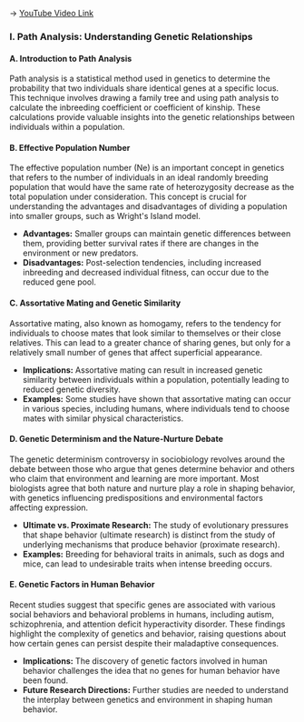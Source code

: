 -> [YouTube Video Link](https://www.youtube.com/watch?v=9Nlb3rIoCIc&list=PLUl4u3cNGP63TbPEWYEKOq8yAN8mEP_5O&index=18&pp=iAQB)

### I. Path Analysis: Understanding Genetic Relationships
#### A. Introduction to Path Analysis

Path analysis is a statistical method used in genetics to determine the probability that two individuals share identical genes at a specific locus. This technique involves drawing a family tree and using path analysis to calculate the inbreeding coefficient or coefficient of kinship. These calculations provide valuable insights into the genetic relationships between individuals within a population.

#### B. Effective Population Number

The effective population number (Ne) is an important concept in genetics that refers to the number of individuals in an ideal randomly breeding population that would have the same rate of heterozygosity decrease as the total population under consideration. This concept is crucial for understanding the advantages and disadvantages of dividing a population into smaller groups, such as Wright's Island model.

*   **Advantages:** Smaller groups can maintain genetic differences between them, providing better survival rates if there are changes in the environment or new predators.
*   **Disadvantages:** Post-selection tendencies, including increased inbreeding and decreased individual fitness, can occur due to the reduced gene pool.

#### C. Assortative Mating and Genetic Similarity

Assortative mating, also known as homogamy, refers to the tendency for individuals to choose mates that look similar to themselves or their close relatives. This can lead to a greater chance of sharing genes, but only for a relatively small number of genes that affect superficial appearance.

*   **Implications:** Assortative mating can result in increased genetic similarity between individuals within a population, potentially leading to reduced genetic diversity.
*   **Examples:** Some studies have shown that assortative mating can occur in various species, including humans, where individuals tend to choose mates with similar physical characteristics.

#### D. Genetic Determinism and the Nature-Nurture Debate

The genetic determinism controversy in sociobiology revolves around the debate between those who argue that genes determine behavior and others who claim that environment and learning are more important. Most biologists agree that both nature and nurture play a role in shaping behavior, with genetics influencing predispositions and environmental factors affecting expression.

*   **Ultimate vs. Proximate Research:** The study of evolutionary pressures that shape behavior (ultimate research) is distinct from the study of underlying mechanisms that produce behavior (proximate research).
*   **Examples:** Breeding for behavioral traits in animals, such as dogs and mice, can lead to undesirable traits when intense breeding occurs.

#### E. Genetic Factors in Human Behavior

Recent studies suggest that specific genes are associated with various social behaviors and behavioral problems in humans, including autism, schizophrenia, and attention deficit hyperactivity disorder. These findings highlight the complexity of genetics and behavior, raising questions about how certain genes can persist despite their maladaptive consequences.

*   **Implications:** The discovery of genetic factors involved in human behavior challenges the idea that no genes for human behavior have been found.
*   **Future Research Directions:** Further studies are needed to understand the interplay between genetics and environment in shaping human behavior.